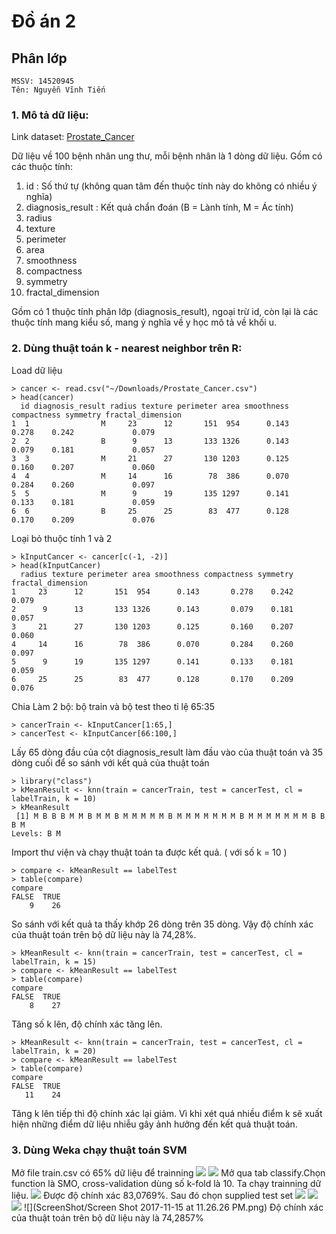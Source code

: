 # Đồ án 2
## Phân lớp
```
MSSV: 14520945
Tên: Nguyễn Vĩnh Tiến
```

### 1. Mô tả dữ liệu:

Link dataset: [Prostate_Cancer](https://discuss.analyticsvidhya.com/uploads/analyticsvidhya/original/1X/e70a1105cd36e53cc13b6075aaa3175d36610d94.csv)

Dữ liệu về 100 bệnh nhân ung thư, mỗi bệnh nhân là 1 dòng dữ liệu. Gồm có các thuộc tính:

1. id : Số thứ tự (không quan tâm đến thuộc tính này do không có nhiều ý nghĩa)
1. diagnosis_result : Kết quả chẩn đoán (B = Lành tính, M = Ác tính)
2. radius 
3. texture 
4. perimeter 
5. area 
6. smoothness 
7. compactness 
8. symmetry 
9. fractal_dimension

Gồm có 1 thuộc tính phân lớp (diagnosis_result), ngoại trừ id, còn lại là các thuộc tính mang kiểu số, mang ý nghĩa về y học mô tả về khối u.

### 2. Dùng thuật toán k -  nearest neighbor trên R:

Load dữ liệu

```
> cancer <- read.csv("~/Downloads/Prostate_Cancer.csv")
> head(cancer)
  id diagnosis_result radius texture perimeter area smoothness compactness symmetry fractal_dimension
1  1                M     23      12       151  954      0.143       0.278    0.242             0.079
2  2                B      9      13       133 1326      0.143       0.079    0.181             0.057
3  3                M     21      27       130 1203      0.125       0.160    0.207             0.060
4  4                M     14      16        78  386      0.070       0.284    0.260             0.097
5  5                M      9      19       135 1297      0.141       0.133    0.181             0.059
6  6                B     25      25        83  477      0.128       0.170    0.209             0.076
```

Loại bỏ thuộc tính 1 và 2

```
> kInputCancer <- cancer[c(-1, -2)]
> head(kInputCancer)
  radius texture perimeter area smoothness compactness symmetry fractal_dimension
1     23      12       151  954      0.143       0.278    0.242             0.079
2      9      13       133 1326      0.143       0.079    0.181             0.057
3     21      27       130 1203      0.125       0.160    0.207             0.060
4     14      16        78  386      0.070       0.284    0.260             0.097
5      9      19       135 1297      0.141       0.133    0.181             0.059
6     25      25        83  477      0.128       0.170    0.209             0.076
```

Chia Làm 2 bộ: bộ train và bộ test theo tỉ lệ 65:35

```
> cancerTrain <- kInputCancer[1:65,]
> cancerTest <- kInputCancer[66:100,] 
```


Lấy 65 dòng đầu của cột diagnosis_result làm đầu vào của thuật toán và 35 dòng cuối để so sánh với kết quả của thuật toán

```
> library("class")
> kMeanResult <- knn(train = cancerTrain, test = cancerTest, cl = labelTrain, k = 10)
> kMeanResult
 [1] M B B B M M B M M B M M M M M B M M M M M M M B M M M M M M M B B B M
Levels: B M
```

Import thư viện và chạy thuật toán ta được kết quả. ( với số k = 10 )

```
> compare <- kMeanResult == labelTest
> table(compare)
compare
FALSE  TRUE 
    9    26 
```

So sánh với kết quả ta thấy khớp 26 dòng trên 35 dòng. Vậy độ chính xác của thuật toán trên bộ dữ liệu này là 74,28%.

```
> kMeanResult <- knn(train = cancerTrain, test = cancerTest, cl = labelTrain, k = 15)
> compare <- kMeanResult == labelTest
> table(compare)
compare
FALSE  TRUE 
    8    27 
```

Tăng số k lên, độ chính xác tăng lên.

```
> kMeanResult <- knn(train = cancerTrain, test = cancerTest, cl = labelTrain, k = 20)
> compare <- kMeanResult == labelTest
> table(compare)
compare
FALSE  TRUE 
   11    24 
```
Tăng k lên tiếp thì độ chính xác lại giảm. Vì khi xét quá nhiều điểm k sẽ xuất hiện những điểm dữ liệu nhiễu gây ảnh hưởng đến kết quả thuật toán.

### 3. Dùng Weka chạy thuật toán SVM
Mở file train.csv có 65% dữ liệu để trainning
![](ScreenShot/Screen%20Shot%202017-11-15%20at%2011.12.42%20PM.png)
![](ScreenShot/Screen%20Shot%202017-11-15%20at%2011.13.08%20PM.png)
Mở qua tab classify.Chọn function là SMO, cross-validation dùng số k-fold là 10. Ta chạy trainning dữ liệu.
![](ScreenShot/Screen%20Shot%202017-11-15%20at%2011.13.56%20PM.png)
Được độ chính xác 83,0769%. Sau đó chọn supplied test set
![](ScreenShot/Screen%20Shot%202017-11-15%20at%2011.15.21%20PM.png)
![](ScreenShot/Screen%20Shot%202017-11-15%20at%2011.14.31%20PM.png)
![](ScreenShot/Screen%20Shot%202017-11-15%20at%2011.25.25%20PM.png)
![](ScreenShot/Screen Shot 2017-11-15 at 11.26.26 PM.png)
Độ chính xác của thuật toán trên bộ dữ liệu này là 74,2857%
